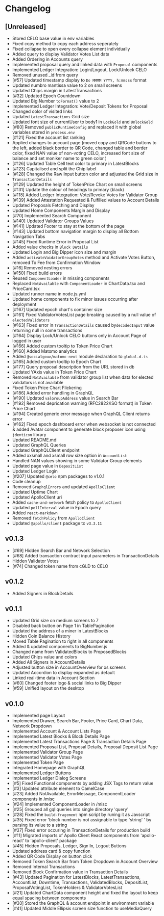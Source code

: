 # Changelog

## [Unreleased]

* Stored CELO base value in env variables
* Fixed copy method to copy each address seperately
* Fixed collapse to open every collapse element individually
* Added query to display Validator Votes List data 
* Added Ordering in Accounts query
* Implemented proposal query and linked data with `Proposal` components 
* Implemented Ledger Integration: Login/Logout, Lock/Unlock CELO
* Removed unused _id from query
* [#57] Updated timestamp display to `Do MMMM YYYY, h:mm:ss` format  
* Updated numbro mantissa value to 2 on small screens
* Updated Chips margin in LatestTransactions
* [#32] Updated Epoch Countdown
* Updated Big Number `toFormat()` value to 2
* Implemented Ledger Integration: Vote/Deposit Tokens for Proposal 
* Changed color of visited links
* Updated `LatestTransactions` Grid size
* Updated font size of currentUser to body1 in `LockGold` and `UnlockGold`
* [#80] Removed `publicRuntimeConfig` and replaced it with global variables stored in `process.env` 
* [#121] Fixed the account list ranking 
* Applied changes to account page (moved copy and QRCode buttons to the left, added black border to QR Code, changed table and border color, fixed NAN value of non-voting CELO, increased font size of balance and set moniker name to green color )
* [#126] Updated Table Cell text color to primary in LatestBlocks 
* [#123] Capitalised and split the Chip label
* [#128] Changed the Raw Input button color and adjusted the Grid size in `TransactionDetails` 
* [#129] Updated the height of TokenPrice Chart on small screens
* [#131] Update the colour of headings to primary (black)
* [#118] Added Ledger Integration: Vote/Revoke Votes for Validator Group
* [#139] Added Attestation Requested & Fulfilled values to Account Details
* Updated Proposals Fetching and Display
* Updated Home Components Margin and Display 
* [#70] Implemented Search Component 
* [#140] Updated Validator Groups Values
* [#141] Updated Footer to stay at the bottom of the page
* [#143] Updated bottom navigation margin to display all Bottom Navigation Tabs 
* [#145] Fixed Runtime Error in Proposal List
* Added value checks in `Block Details`
* Updated Login and Big Dipper icon size and margin
* Added `activateVaidatorGroupVotes` method and Activate Votes Button, removed Tx Fee from Confirmation Window
* [#16] Removed nesting errors
* [#150] Fixed build errors 
* Reused `ComponentLoader` in missing components
* Replaced `NotAvailable` with `ComponentLoader` in ChartData.tsx and PriceCard.tsx
* Updated runner name in node.js.yml
* Updated home components to fix minor issues occurring after deployment
* [#167] Updated epoch chart's container size
* [#161] Fixed ValidatorVotesList page breaking caused by a null value of `electedValidators`
* [#163] Fixed error in `TransactionDetails` caused by`decodedInput` value returning null in some transactions
* [#164] Display Lock/Unlock CELO buttons only in Account Page of logged in user 
* [#166] Added custom tooltip to Token Price Chart 
* [#160] Added Matomo analytics
* Added `@socialgouv/matomo-next` module declaration to `global.d.ts`
* [#165] Added custom tooltip to Epoch Chart 
* [#177] Query proposal description from the URL stored in db
* Updated YAxis value in Token Price Chart 
* Removed `NotAvailable` from validator group list when data for elected validators is not available
* Fixed Token Price Chart Flickering 
* [#186] Added error handling in GraphQL 
* [#190] Updated `valGroupAddress` value in Search Bar
* [#192] Removed deprication warning (RFC2822/ISO format) in Token Price Chart 
* [#194] Created generic error message when GraphQL Client returns error 
* [#162] Fixed epoch dashboard error when websocket is not connected & added Avatar component to generate block proposer icon using `jdenticon` library
* Updated README.md
* Updated GraphQL Queries
* Updated GraphQLClient endpoint
* Added xxsmall and xsmall row size option in `AccountList`
* Handled NAN values showing in some Validator Group elements 
* Updated page value in `DepositList`
* Updated Ledger Login
* [#207] Updated `@celo` npm packages to v1.0.1
* Code cleanup
* Removed `GraphqlErrors` and updated `ApolloClient`
* Updated Uptime Chart
* Updated ApolloClient uri
* Added `cache-and-network` fetch policy to `ApolloClient`
* Updated `pollInterval` value in Epoch query
* Added `react-markdown`
* Removed `fetchPolicy` from `ApolloClient`
* Updated `@apollo/client` package to `v3.3.11`

## v0.1.3

* [#69] Hidden Search Bar and Network Selection
* [#68] Added transaction contract input parameters in TransactionDetails
* Hidden Validator Votes
* [#74] Changed token name from cGLD to CELO 


## v0.1.2

* Added Signers in BlockDetails

## v0.1.1

* Updated Grid size on medium screens to 7
* Disabled back button on Page 1 in TablePagination
* Updated the address of a miner in LatestBlocks
* Hidden Coin Balance History
* Moved Table Pagination to right in all components
* Added & updated components to BigNumber.js
* Changed name from ValidatedBlocks to ProposedBlocks
* Updated Chips value and colors 
* Added All Signers in AccountDetails
* Adjusted button size in AccountOverview for xs screens
* Updated Accordion to display expanded as default
* Linked real-time data in Account Section
* [#60] Changed footer logo & social links to Big Dipper
* [#59] Unified layout on the desktop 


## v0.1.0

* Implemented page Layout 
* Implemented Drawer, Search Bar, Footer, Price Card, Chart Data, Network Dropdown
* Implemented Account  & Account Lists Page
* Implemented Latest Blocks &  Block Details Page
* Implemented Latest Transactions Page & Transaction Details Page
* Implemented Proposal List, Proposal Details, Proposal Deposit List Page
* Implemented Validator Group Page
* Implemented Validator Votes Page
* Implemented Token Page 
* Integrated Homepage with GraphQL 
* Implemented Ledger Buttons 
* Implemented Ledger Dialog Screens 
* [#5] Fixed Functional components by adding JSX Tags to return value
* [#3] Updated attribute element to CamelCase
* [#23] Added NotAvailable, ErrorMessage, ComponentLoader components in /misc
* [#24] Implemented ComponentLoader in /misc
* [#25] Grouped all gql queries into single directory 'query'
* [#28] Fixed the `build-fragement` npm script by runing it as Javscript
* [#35] Fixed error 'block number is not assignable to type 'string' ' by parsing its value to a string 
* [#37] Fixed error occuring in TransactionDetails for production build 
* [#11] Migrated imports of Apollo Client React components from 'apollo-react'  to 'apollo-client' package 
* [#45] Hidden Proposals, Ledger, Sign In, Logout Buttons 
* Updated address card & copy function
* Added QR Code Display on button click
* Removed Token Search Bar from Token Dropdown in Account Overview
* Removed Internal Transactions
* Removed Block Confirmation value in Transaction Details 
* [#43] Updated Pagination for LatestBlocks, LatestTransactions, AccountList, Downtime, Transactions, ValidatedBlocks, DepositList, ProposalVotingList, TokenHolders & ValidatorVotesList
* [#21] Updated ChartData component height and fixed the layout to keep equal spacing between components 
* [#30] Stored the GraphQL & account endpoint in environment variable
* [#41] Updated Middle Ellipsis screen size function to useMediaQuery 
